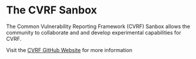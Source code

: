 # The CVRF Sanbox
The Common Vulnerability Reporting Framework (CVRF) Sanbox allows the community to collaborate and and develop experimental capabilities for CVRF.

Visit the [CVRF GitHub Website](https://cvrf.github.io) for more information
